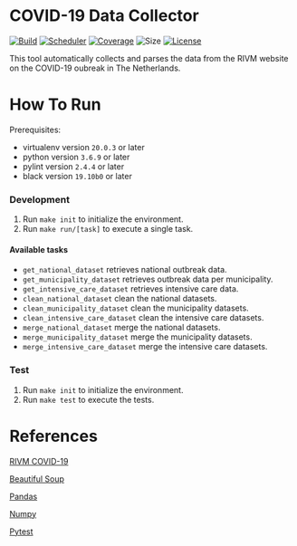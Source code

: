# COVID-19 Data Collector
[![Build](https://img.shields.io/github/workflow/status/tomdewildt/covid-19-data-collector/ci/master)](https://github.com/tomdewildt/covid-19-data-collector/actions?query=workflow%3Aci)
[![Scheduler](https://img.shields.io/github/workflow/status/tomdewildt/covid-19-data-collector/scheduler/master?label=scheduler)](https://github.com/tomdewildt/covid-19-data-collector/actions?query=workflow%3Ascheduler)
[![Coverage](https://img.shields.io/codecov/c/gh/tomdewildt/covid-19-data-collector)](https://codecov.io/gh/tomdewildt/covid-19-data-collector)
![Size](https://img.shields.io/github/repo-size/tomdewildt/covid-19-data-collector)
[![License](https://img.shields.io/github/license/tomdewildt/covid-19-data-collector)](https://github.com/tomdewildt/covid-19-data-collector/blob/master/LICENSE)

This tool automatically collects and parses the data from the RIVM website on the COVID-19 oubreak in The Netherlands.

# How To Run

Prerequisites:
* virtualenv version ```20.0.3``` or later
* python version ```3.6.9``` or later
* pylint version ```2.4.4``` or later
* black version ```19.10b0``` or later

### Development

1. Run ```make init``` to initialize the environment.
2. Run ```make run/[task]``` to execute a single task.

#### Available tasks

* ```get_national_dataset``` retrieves national outbreak data.
* ```get_municipality_dataset``` retrieves outbreak data per municipality.
* ```get_intensive_care_dataset``` retrieves intensive care data.
* ```clean_national_dataset``` clean the national datasets.
* ```clean_municipality_dataset``` clean the municipality datasets.
* ```clean_intensive_care_dataset``` clean the intensive care datasets.
* ```merge_national_dataset``` merge the national datasets.
* ```merge_municipality_dataset``` merge the municipality datasets.
* ```merge_intensive_care_dataset``` merge the intensive care datasets.

### Test

1. Run ```make init``` to initialize the environment.
2. Run ```make test``` to execute the tests.

# References

[RIVM COVID-19](https://www.rivm.nl/coronavirus-covid-19/actueel)

[Beautiful Soup](https://www.crummy.com/software/BeautifulSoup/bs4/doc/)

[Pandas](https://pandas.pydata.org/)

[Numpy](https://numpy.org/)

[Pytest](https://docs.pytest.org/en/latest/)
